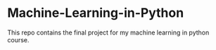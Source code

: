 # Machine-Learning-in-Python
This repo contains the final project for my machine learning in python course.
